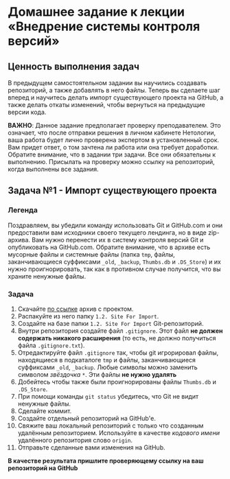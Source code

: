 # Домашнее задание к лекции «Внедрение системы контроля версий»

## Ценность выполнения задач

В предыдущем самостоятельном задании вы научились создавать репозиторий, а также добавлять в него файлы. Теперь вы сделаете шаг вперед и научитесь делать импорт существующего проекта на GitHub, а также делать откаты изменений, чтобы вернуться на предыдущие версии кода. 

**ВАЖНО**: Данное задание предполагает проверку преподавателем. Это означает, что после отправки решения в личном кабинете Нетологии, ваша работа будет лично проверена экспертом в установленный срок. Вам придет ответ, о том зачтена ли работа или она требует доработки. Обратите внимание, что в задании три задачи. Все они обязательны к выполнению. Присылать на проверку можно ссылку на репозиторий, когда выполнены все задания. 

## Задача №1 - Импорт существующего проекта

### Легенда

Поздравляем, вы убедили команду использовать Git и GitHub.com и они предоставили вам исходники своего текущего лендинга, но в виде zip-архива. Вам нужно перенести их в систему контроля версий Git и опубликовать на GitHub.com. Обратите внимание, что в архиве есть мусорные файлы и системные файлы (папка `tmp`, файлы, заканчивающиеся суффиксами `_old`, `_backup`, `Thumbs.db` и `.DS_Store`) и их нужно проигнорировать, так как в противном случае получится, что вы храните ненужные файлы.

### Задача

1. Скачайте [по ссылке](./neuro-startup.zip) архив с проектом.
2. Распакуйте из него папку `1.2. Site For Import`.
3. Создайте на базе папки `1.2. Site For Import` Git-репозиторий.
4. Внутри репозитория создайте файл `.gitignore`. Этот файл **не должен содержать никакого расширения** (то есть, не должно получиться файла `.gitignore.txt`).
5. Отредактируйте файл `.gitignore` так, чтобы git игрорировал файлы, находящиеся в подкаталоге `tmp` и файлы, заканчивающиеся суффиксами `_old`, `_backup`. Любые символы можно заменить символом _звёздочка_ `*`. Эти файлы **не нужно удалять**
5. Добейтесь чтобы также были проигнорированы файлы `Thumbs.db` и `.DS_Store`. 
6. При помощи команды `git status` убедитесь, что Git не видит ненужные файлы.
7. Сделайте коммит.
8. Создайте отдельный репозиторий на GitHub'е.
9. Свяжите ваш локальный репозиторий с только что созданным удалённым репозиторием. Используйте в качестве _кодового имени_ удалённого репозитория слово `origin`. 
10. Отправьте сделанные вами изменения на GitHub.

**В качестве результата пришлите проверяющему ссылку на ваш репозиторий на GitHub**


